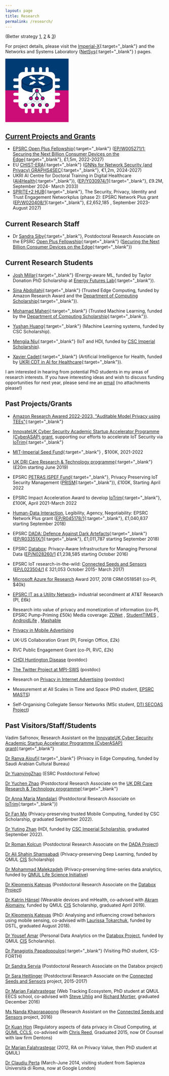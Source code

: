 ```yaml
---
layout: page
title: Research
permalink: /research/
---
```


(Better strategy [1](http://www.cs.virginia.edu/%7Erobins/YouAndYourResearch.html), [2](http://www.cl.cam.ac.uk/%7Ejac22/zen-lab.txt) & [3](http://greatresearch.org/))

For project details, please visit the [Imperial-X](https://ix.imperial.ac.uk/){:target="_blank"} and the Networks and Systems Laboratory ([NetSys](https://netsys.doc.ic.ac.uk/){:target="_blank"} ) pages.

<a href="https://netsys.doc.ic.ac.uk/"><img src="https://github.com/haddadi/haddadi.github.io/blob/master/images/NetSys%20social%20logo%203.png?raw=true" width="200"/>

  
## Current Projects and Grants
  

*   EPSRC [Open Plus Fellowship](https://epsrc.ukri.org/skills/fellows/){:target="_blank"} ([EP/W005271/1: Securing the Next Billion Consumer Devices on the Edge](https://gow.epsrc.ukri.org/NGBOViewGrant.aspx?GrantRef=EP/W005271/1){:target="_blank"}, £1,5m, 2022-2027)
*   EU [CHIST-ERA](https://www.chistera.eu/call-2022-announcement){:target="_blank"} ([GNNs for Network Security (and Privacy) GRAPHS4SEC](https://gow.epsrc.ukri.org/NGBOViewGrant.aspx?GrantRef=EP/Y036050/1){:target="_blank"}, €1,2m, 2024-2027)
*   UKRI AI Centre for Doctoral Training in Digital Healthcare ([AI4Health](https://ai4health.io/){:target="_blank"}), ([EP/Y030974/1](https://gow.epsrc.ukri.org/NGBOViewGrant.aspx?GrantRef=EP/Y030974/1){:target="_blank"}, £9.2M,  September 2024- March 2033)  
*   [SPRITE+2 HUB](https://spritehub.org/){:target="_blank"}, The Security, Privacy, Identity and Trust Engagement Networkplus (phase 2): EPSRC Network Plus grant ([EP/W020408/1](https://gow.epsrc.ukri.org/NGBOViewGrant.aspx?GrantRef=EP/W020408/1){:target="_blank"}, £2,652,185 , September 2023- August 2027)  


## Current Research Staff

*   Dr [Sandra Siby](https://sandrasiby.github.io/){:target="_blank"}, Postdoctoral Research Associate on the EPSRC [Open Plus Fellowship](https://epsrc.ukri.org/skills/fellows/){:target="_blank"} ([Securing the Next Billion Consumer Devices on the Edge](https://netsys.doc.ic.ac.uk/research.html#fellowship){:target="_blank"}) 


## Current Research Students
  
*   [Josh Millar](https://j0shmillar.github.io/){:target="_blank"} (Energy-aware ML, funded by Taylor Donation PhD Scholarship at [Energy Futures Lab](https://www.imperial.ac.uk/energy-futures-lab/){:target="_blank"}). 

*   [Sina Abdollahi](https://www.imperial.ac.uk/people/s.abdollahi22){:target="_blank"} (Trusted Edge Computing, funded by Amazon Research Award and the [Department of Computing Scholarship](https://www.imperial.ac.uk/computing/prospective-students/courses/phd/scholarships/){:target="_blank"}).  
  
*   [Mohamad Maheri](https://www.imperial.ac.uk/people/m.maheri23){:target="_blank"} (Trusted Machine Learning, funded by the [Department of Computing Scholarship](https://www.imperial.ac.uk/computing/prospective-students/courses/phd/scholarships/){:target="_blank"}). 
    
*   [Yushan Huang](https://yushan-huang.github.io/){:target="_blank"} (Machine Learning systems, funded by CSC Scholarship).

*   [Mengjia Niu](https://www.imperial.ac.uk/people/m.niu21){:target="_blank"} (IoT and HDI, funded by [CSC Imperial Scholarship](https://www.imperial.ac.uk/study/pg/fees-and-funding/scholarships/international-scholarship-collaborations/csc/)).
  
*   [Xavier Cadet](https://www.imperial.ac.uk/people/xavier.cadet17){:target="_blank"} (Artificial Intelligence for Health, funded by [UKRI CDT in AI for Healthcare](https://ai4health.io/){:target="_blank"}).  
  
  
I am interested in hearing from potential PhD students in my areas of research interests. If you have interesting ideas and wish to discuss funding opportunities for next year, please send me an [email](mailto:h.haddadi@imperial.ac.uk) (no attachments please!)

## Past Projects/Grants

*   [Amazon Research Awared 2022-2023, "Auditable Model Privacy using TEEs"](https://www.amazon.science/research-awards/recipients/hamed-haddadi-fall-2021){:target="_blank"} 
*   [InnovateUK Cyber Security Academic Startup Accelerator Programme (CyberASAP) grant](https://ktn-uk.org/news/cyber-security-academic-startup-accelerator-programme-cyberasap-reveals-2022-23-cohort/), supporting our efforts to accelerate IoT Security via [IoTrim](https://iotrim.github.io){:target="_blank"}

*   [MIT-Imperial Seed Fund](https://www.imperial.ac.uk/admin-services/international-relations/mit-imperial-seed-fund/){:target="_blank"} , $100K, 2021-2022 

*   [UK DRI Care Research & Technology programme](https://www.imperial.ac.uk/uk-dri-care-research-technology){:target="_blank"} (£20m starting June 2019)    
*   EPSRC [PETRAS ISPEF Fund](https://petras-iot.org/funding-call/ispef/){:target="_blank"}, Privacy Preserving IoT Security Management ([PRISM](https://petras-iot.org/project/privacy-preserving-iot-security-management-prism/){:target="_blank"}), £100K, Starting April 2022 

*   EPSRC Impact Acceleration Award to develop [IoTrim](http://iotrim.net/){:target="_blank"}, £100K, April 2021-March 2022  

*   [Human-Data Interaction](http://hdiresearch.org/), Legibility, Agency, Negotiability: EPSRC Network Plus grant ([EP/R045178/1](https://gtr.ukri.org/projects?ref=EP%2FR045178%2F1){:target="_blank"}, £1,040,837 starting September 2018)  
  
*   EPSRC [DADA: Defence Against Dark Artefacts](https://www.horizon.ac.uk/project/defence-against-dark-artefacts/){:target="_blank"} ([EP/R03351X/1](http://gow.epsrc.ac.uk/NGBOViewGrant.aspx?GrantRef=EP/R03351X/1){:target="_blank"}, £1,011,787 starting September 2018) 

*   EPSRC [Databox](https://github.com/me-box/databox): Privacy-Aware Infrastructure for Managing Personal Data ([EP/N028260/1](http://gow.epsrc.ac.uk/NGBOViewGrant.aspx?GrantRef=EP/N028260/1) £1,238,585 starting October 2016)  

*   EPSRC IoT research-in-the-wild: [Connected Seeds and Sensors](http://www.connectedseeds.org/) ([EP/L023504/1](http://gow.epsrc.ac.uk/NGBOViewGrant.aspx?GrantRef=EP/L023504/1) £ 321,053 October 2015- March 2017)

*   [Microsoft Azure for Research](http://research.microsoft.com/en-us/projects/azure/default.aspx) Award 2017, 2018 CRM:0518581 (co-PI, $40k)

*   [EPSRC IT as a Utility Network](http://www.itutility.ac.uk/)+ industrial secondment at AT&T Research (PI, £6k)

*   Research into value of privacy and monetization of information (co-PI, EPSRC Pump-Priming £50k) Media coverage: [ZDNet](http://www.zdnet.co.uk/news/mobile-apps/2012/04/17/android-app-aims-to-uncover-real-value-of-private-data-40155029/) , [StudentTIMES](http://www.studenttimes.org/st_news/news_article.php?article_id=2167) , [AndroidLife](http://www.lifeofandroid.com/news_detail/what-price-privacy/) , [Mashable](http://mashable.com/2012/04/16/phone-data-use/)

*   [Privacy in Mobile Advertising](http://www.eecs.qmul.ac.uk/%7Ehamed/projects/mobiad/)

*   UK-US Collaboration Grant (PI, Foreign Office, £2k)

*   RVC Public Engagement Grant (co-PI, RVC, £2k)

*   [CHDI Huntington Disease](http://www.rvc.ac.uk/SML/Projects/SheepHuntingtonsDisease.cfm) (postdoc)

*   [The Twitter Project at MPI-SWS](http://twitter.mpi-sws.org/) (postdoc)

*   Research on [Privacy in Internet Advertising](http://adresearch.mpi-sws.org/index.html) (postdoc)

*   Measurement at All Scales in Time and Space (PhD student, [EPSRC MASTS](http://www.masts.uklight.ac.uk/))

*   Self-Organising Collegiate Sensor Networks (MSc student, [DTI SECOAS Project](http://www.lancaster.ac.uk/staff/marshai2/secoas/secoas.htm))

## Past Visitors/Staff/Students


Vadim Safronov, Research Assistant on the [InnovateUK Cyber Security Academic Startup Accelerator Programme (CyberASAP) grant](https://ktn-uk.org/news/cyber-security-academic-startup-accelerator-programme-cyberasap-reveals-2022-23-cohort/){:target="_blank"} 

[Dr Ranya Aloufi](https://ranyajumah.github.io){:target="_blank"} (Privacy in Edge Computing, funded by Saudi Arabian Cultural Bureau)
  
[Dr YuanyingZhao](https://www.imperial.ac.uk/people/yuanying.zhao14) (ESRC Postdoctoral Fellow)
  
[Dr Yuchen Zhao](https://yuchenzhao.github.io) (Postdoctoral Research Associate on the [UK DRI Care Research & Technology programme](https://www.imperial.ac.uk/uk-dri-care-research-technology){:target="_blank"} 

[Dr Anna Maria Mandalari](https://annamandalari.com) (Postdoctoral Research Associate on [IoTrim](http://iotrim.net/){:target="_blank"}) 

[Dr Fan Mo](https://mofanv.github.io) (Privacy-preserving trusted Mobile Computing, funded by CSC Scholarship, graduated September 2022).

[Dr Yuting Zhan](https://www.imperial.ac.uk/people/yuting.zhan18) (HDI, funded by [CSC Imperial Scholarship](https://www.imperial.ac.uk/study/pg/fees-and-funding/scholarships/international-scholarship-collaborations/csc/), graduated September 2022).   
  
[Dr Roman Kolcun](https://www.imperial.ac.uk/people/roman.kolcun) (Postdoctoral Research Associate on the [DADA Project](https://www.imperial.ac.uk/systems-algorithms-design-lab/research/dada-project/))

[Dr Ali Shahin Shamsabadi](https://alishahin.github.io/) (Privacy-preserving Deep Learning, funded by QMUL [CIS](http://cis.eecs.qmul.ac.uk/) Scholarship) 

[Dr Mohammad Malekzadeh](https://mmalekzadeh.github.io/) (Privacy-preserving time-series data analytics, funded by [QMUL Life Science Initiative](http://www.qmul.ac.uk/lifesciences/))  

[Dr Kleomenis Katevas](https://minoskt.github.io) (Postdoctoral Research Associate on the [Databox Project](https://www.databoxproject.uk)) 

[Dr Katrin Hänsel](https://miezelkat.github.io) (Wearable devices and mHealth, co-advised with [Akram Alomainy](http://www.eecs.qmul.ac.uk/%7Eakram/), funded by QMUL [CIS](http://cis.eecs.qmul.ac.uk/) Scholarship, graduated April 2019).

[Dr Kleomenis Katevas](http://minoskt.github.io/) (PhD: Analysing and influencing crowd behaviors using mobile sensing, co-advised with [Laurissa Tokarchuk](http://www.eecs.qmul.ac.uk/%7Elaurissa/), funded by DSTL, graduated August 2018).

[Dr Yousef Amar](http://yousefamar.com/) (Personal Data Analytics on the [Databox Project](http://www.databoxproject.uk), funded by QMUL [CIS](http://cis.eecs.qmul.ac.uk/) Scholarship).

[Dr Panagiotis Papadopoulos](http://users.ics.forth.gr/~panpap/){:target="_blank"} (Visiting PhD student, ICS-FORTH) 

[Dr Sandra Servia](http://sservia.github.io) (Postdoctoral Research Associate on the Databox project) 

[Dr Sara Heitlinger](http://saraheitlinger.net/) (Postdoctoral Research Associate on the [Connected Seeds and Sensors](http://www.connectedseeds.org/) project, 2015-2017)

[Dr Marjan Falahrastegar](http://www.eecs.qmul.ac.uk/%7Emarjan/) (Web Tracking Ecosystem, PhD student at QMUL EECS school, co-advised with [Steve Uhlig](http://www.eecs.qmul.ac.uk/%7Esteve/) and [Richard Mortier](http://www.cs.nott.ac.uk/%7Ermm/), graduated December 2016)

[Ms Nanda Khaorapapong](http://www.nandadoes.com/) (Research Assistant on the [Connected Seeds and Sensors](http://www.connectedseeds.org/) project, 2016)

[Dr Kuan Hon](http://www.kuan0.com/) (Regulatory aspects of data privacy in Cloud Computing, at [QUML CCLS](http://www.ccls.qmul.ac.uk/), co-advised with [Chris Reed](http://www.law.qmul.ac.uk/staff/reed.html), Graduated 2015, now Of Counsel with law firm Dentons)

[Dr Marjan Falahrastegar](http://www.eecs.qmul.ac.uk/%7Emarjan/) (2012, RA on Privacy Value, then PhD student at QMUL)

[Dr Claudiu Perta](https://scholar.google.co.uk/citations?user=bqa9GTkAAAAJ&hl=en) (March-June 2014, visiting student from Sapienza Università di Roma, now at Google London)
